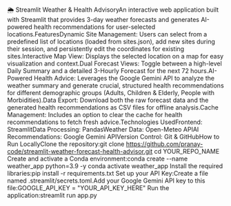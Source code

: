 🌦️ Streamlit Weather & Health AdvisoryAn interactive web application built with Streamlit that provides 3-day weather forecasts and generates AI-powered health recommendations for user-selected locations.FeaturesDynamic Site Management: Users can select from a predefined list of locations (loaded from sites.json), add new sites during their session, and persistently edit the coordinates for existing sites.Interactive Map View: Displays the selected location on a map for easy visualization and context.Dual Forecast Views: Toggle between a high-level Daily Summary and a detailed 3-Hourly Forecast for the next 72 hours.AI-Powered Health Advice: Leverages the Google Gemini API to analyze the weather summary and generate crucial, structured health recommendations for different demographic groups (Adults, Children & Elderly, People with Morbidities).Data Export: Download both the raw forecast data and the generated health recommendations as CSV files for offline analysis.Cache Management: Includes an option to clear the cache for health recommendations to fetch fresh advice.Technologies UsedFrontend: StreamlitData Processing: PandasWeather Data: Open-Meteo APIAI Recommendations: Google Gemini APIVersion Control: Git & GitHubHow to Run LocallyClone the repository:git clone https://github.com/pranay-code/streamlit-weather-forecast-health-advisor.git
cd YOUR_REPO_NAME
Create and activate a Conda environment:conda create --name weather_app python=3.9 -y
conda activate weather_app
Install the required libraries:pip install -r requirements.txt
Set up your API Key:Create a file named .streamlit/secrets.toml.Add your Google Gemini API key to this file:GOOGLE_API_KEY = "YOUR_API_KEY_HERE"
Run the application:streamlit run app.py
